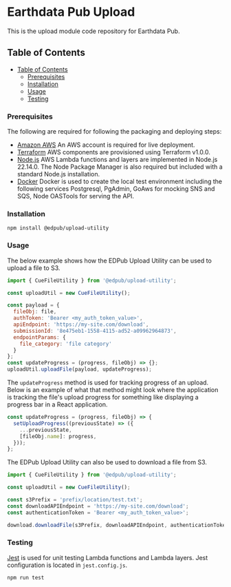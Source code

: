 # Earthdata Pub Upload <!-- omit from toc -->

This is the upload module code repository for Earthdata Pub.

## Table of Contents

- [Table of Contents](#table-of-contents)
  - [Prerequisites](#prerequisites)
  - [Installation](#installation)
  - [Usage](#usage)
  - [Testing](#testing)

### Prerequisites

The following are required for following the packaging and deploying steps:

- [Amazon AWS](https://aws.amazon.com/) An AWS account is required for live deployment.
- [Terraform](https://github.com/hashicorp/terraform) AWS components are
  provisioned using Terraform v1.0.0.
- [Node.js](https://nodejs.org/en/download/) AWS Lambda functions and layers are
  implemented in Node.js 22.14.0. The Node Package Manager is also required but included
  with a standard Node.js installation.
- [Docker](https://www.docker.com/) Docker is used to create the local test
  environment including the following services Postgresql, PgAdmin, GoAws for
  mocking SNS and SQS, Node OASTools for serving the API.

### Installation

```
npm install @edpub/upload-utility
```

### Usage

The below example shows how the EDPub Upload Utility can be used to upload a file to S3.

```javascript
import { CueFileUtility } from '@edpub/upload-utility';

const uploadUtil = new CueFileUtility();

const payload = {
  fileObj: file,
  authToken: 'Bearer <my_auth_token_value>',
  apiEndpoint: 'https://my-site.com/download',
  submissionId: '8e475eb1-1558-4115-ad52-a09962964873',
  endpointParams: {
    file_category: 'file category'
  }
};
const updateProgress = (progress, fileObj) => {};
uploadUtil.uploadFile(payload, updateProgress);

```

The `updateProgress` method is used for tracking progress of an upload. Below is an example of what that method might look where the application is tracking the file's upload progress for something like displaying a progress bar in a React application.

```javascript
const updateProgress = (progress, fileObj) => {
  setUploadProgress((previousState) => ({
    ...previousState,
    [fileObj.name]: progress,
  }));
};
```

The EDPub Upload Utility can also be used to download a file from S3.

```javascript
import { CueFileUtility } from '@edpub/upload-utility';

const uploadUtil = new CueFileUtility();

const s3Prefix = 'prefix/location/test.txt';
const downloadAPIEndpoint = 'https://my-site.com/download';
const authenticationToken = 'Bearer <my_auth_token_value>';

download.downloadFile(s3Prefix, downloadAPIEndpoint, authenticationToken);
```


### Testing

[Jest](https://jestjs.io/) is used for unit testing Lambda functions and Lambda
layers. Jest configuration is located in `jest.config.js`.

```bash
npm run test
```